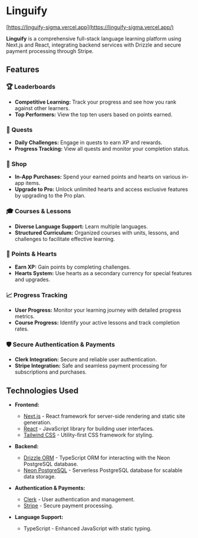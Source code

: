 # Linguify

[https://linguify-sigma.vercel.app](https://linguify-sigma.vercel.app/)

**Linguify** is a comprehensive full-stack language learning platform using Next.js and React, integrating backend services with Drizzle and secure payment processing through Stripe.

## Features

### 🏆 Leaderboards

- **Competitive Learning:** Track your progress and see how you rank against other learners.
- **Top Performers:** View the top ten users based on points earned.

### 🎯 Quests

- **Daily Challenges:** Engage in quests to earn XP and rewards.
- **Progress Tracking:** View all quests and monitor your completion status.

### 🛒 Shop

- **In-App Purchases:** Spend your earned points and hearts on various in-app items.
- **Upgrade to Pro:** Unlock unlimited hearts and access exclusive features by upgrading to the Pro plan.

### 🎓 Courses & Lessons

- **Diverse Language Support:** Learn multiple languages.
- **Structured Curriculum:** Organized courses with units, lessons, and challenges to facilitate effective learning.

### 💎 Points & Hearts

- **Earn XP:** Gain points by completing challenges.
- **Hearts System:** Use hearts as a secondary currency for special features and upgrades.

### 📈 Progress Tracking

- **User Progress:** Monitor your learning journey with detailed progress metrics.
- **Course Progress:** Identify your active lessons and track completion rates.

### 🛡️ Secure Authentication & Payments

- **Clerk Integration:** Secure and reliable user authentication.
- **Stripe Integration:** Safe and seamless payment processing for subscriptions and purchases.

## Technologies Used

- **Frontend:**

  - [Next.js](https://nextjs.org/) - React framework for server-side rendering and static site generation.
  - [React](https://reactjs.org/) - JavaScript library for building user interfaces.
  - [Tailwind CSS](https://tailwindcss.com/) - Utility-first CSS framework for styling.

- **Backend:**

  - [Drizzle ORM](https://drizzle.team/) - TypeScript ORM for interacting with the Neon PostgreSQL database.
  - [Neon PostgreSQL](https://neon.tech/) - Serverless PostgreSQL database for scalable data storage.

- **Authentication & Payments:**

  - [Clerk](https://clerk.dev/) - User authentication and management.
  - [Stripe](https://stripe.com/) - Secure payment processing.

- **Language Support:**
  - TypeScript - Enhanced JavaScript with static typing.
